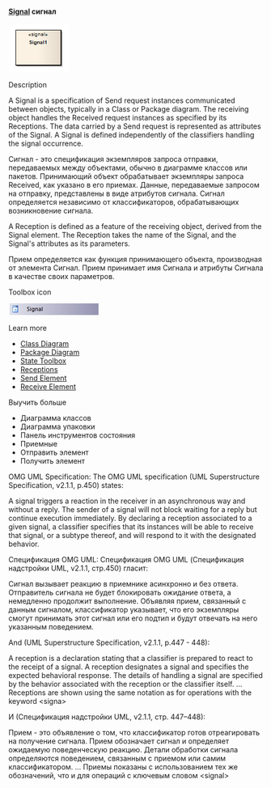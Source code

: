 #### [Signal](https://sparxsystems.com/enterprise_architect_user_guide/15.1/model_domains/signal_element.html) сигнал

![](_src/d-signal.png)

Description

A Signal is a specification of Send request instances communicated between objects, typically in a Class or Package diagram. The receiving object handles the Received request instances as specified by its Receptions. The data carried by a Send request is represented as attributes of the Signal. A Signal is defined independently of the classifiers handling the signal occurrence.

Сигнал - это спецификация экземпляров запроса отправки, передаваемых между объектами, обычно в диаграмме классов или пакетов. Принимающий объект обрабатывает экземпляры запроса Received, как указано в его приемах. Данные, передаваемые запросом на отправку, представлены в виде атрибутов сигнала. Сигнал определяется независимо от классификаторов, обрабатывающих возникновение сигнала.

A Reception is defined as a feature of the receiving object, derived from the Signal element. The Reception takes the name of the Signal, and the Signal's attributes as its parameters.

Прием определяется как функция принимающего объекта, производная от элемента Сигнал. Прием принимает имя Сигнала и атрибуты Сигнала в качестве своих параметров.

Toolbox icon

![](_src/e-signal.png)

Learn more

<ul>
	<li><a href="https://sparxsystems.com/enterprise_architect_user_guide/15.1/model_domains/model_domains/classdiagram.html">Class Diagram</a></li>
	<li><a href="https://sparxsystems.com/enterprise_architect_user_guide/15.1/model_domains/model_domains/packagediagram.html">Package Diagram</a></li>
	<li><a href="https://sparxsystems.com/enterprise_architect_user_guide/15.1/model_domains/modeling/stategroup.html">State Toolbox</a></li>
	<li><a href="https://sparxsystems.com/enterprise_architect_user_guide/15.1/model_domains/model_domains/reception.html">Receptions</a></li>
	<li><a href="https://sparxsystems.com/enterprise_architect_user_guide/15.1/model_domains/model_domains/send.html">Send Element</a></li>
	<li><a href="https://sparxsystems.com/enterprise_architect_user_guide/15.1/model_domains/model_domains/receive.html">Receive Element</a></li>
</ul>

Выучить больше
* Диаграмма классов
* Диаграмма упаковки
* Панель инструментов состояния
* Приемные
* Отправить элемент
* Получить элемент

OMG UML Specification:
The OMG UML specification (UML Superstructure Specification, v2.1.1, p.450) states:

A signal triggers a reaction in the receiver in an asynchronous way and without a reply. The sender of a signal will not block waiting for a reply but continue execution immediately. By declaring a reception associated to a given signal, a classifier specifies that its instances will be able to receive that signal, or a subtype thereof, and will respond to it with the designated behavior.

Спецификация OMG UML:
Спецификация OMG UML (Спецификация надстройки UML, v2.1.1, стр.450) гласит:

Сигнал вызывает реакцию в приемнике асинхронно и без ответа. Отправитель сигнала не будет блокировать ожидание ответа, а немедленно продолжит выполнение. Объявляя прием, связанный с данным сигналом, классификатор указывает, что его экземпляры смогут принимать этот сигнал или его подтип и будут отвечать на него указанным поведением.

And (UML Superstructure Specification, v2.1.1, p.447 - 448):

A reception is a declaration stating that a classifier is prepared to react to the receipt of a signal. A reception designates a signal and specifies the expected behavioral response. The details of handling a signal are specified by the behavior associated with the reception or the classifier itself. ... Receptions are shown using the same notation as for operations with the keyword \<signa\>

И (Спецификация надстройки UML, v2.1.1, стр. 447–448):

Прием - это объявление о том, что классификатор готов отреагировать на получение сигнала. Прием обозначает сигнал и определяет ожидаемую поведенческую реакцию. Детали обработки сигнала определяются поведением, связанным с приемом или самим классификатором. ... Приемы показаны с использованием тех же обозначений, что и для операций с ключевым словом \<signal\>
